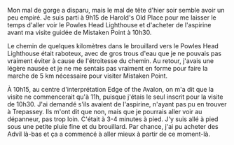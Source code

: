 Mon mal de gorge a disparu, mais le mal de tête d'hier soir semble avoir un peu empiré. Je suis parti à 9h15 de Harold's Old Place pour me laisser le temps d'aller voir le Powles Head Lighthouse et d'acheter de l'aspirine avant ma visite guidée de Mistaken Point à 10h30.

Le chemin de quelques kilomètres dans le brouillard vers le Powles Head Lighthouse était raboteux, avec de gros trous d'eau que je ne pouvais pas vraiment éviter à cause de l'étroitesse du chemin. Au retour, j'avais une légère nausée et je ne me sentais pas vraiment en forme pour faire la marche de 5 km nécessaire pour visiter Mistaken Point.

À 10h15, au centre d'interprétation Edge of the Avalon, on m'a dit que la visite ne commencerait qu'à 11h, puisque j'étais le seul inscrit pour la visite de 10h30. J'ai demandé s'ils avaient de l'aspirine, n'ayant pas pu en trouver à Trepassey. Ils m'ont dit que non, mais que je pourrais aller voir au dépanneur, pas trop loin. C'était à 3-4 minutes à pied. J'y suis allé à pied sous une petite pluie fine et du brouillard. Par chance, j'ai pu acheter des Advil là-bas et ça a commencé à aller mieux à partir de ce moment-là.
